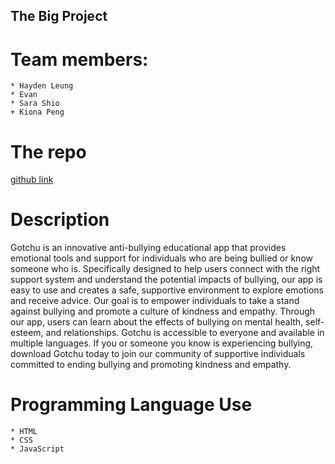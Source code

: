 ## **The Big Project**

# Team members:

```
* Hayden Leung
* Evan
* Sara Shio
+ Kiona Peng

```

# The repo

[github link](https://github.com/Haydenleung/MDIA2109-BigProject)

# Description

Gotchu is an innovative anti-bullying educational app that provides emotional tools and support for individuals who are being bullied or know someone who is. Specifically designed to help users connect with the right support system and understand the potential impacts of bullying, our app is easy to use and creates a safe, supportive environment to explore emotions and receive advice. Our goal is to empower individuals to take a stand against bullying and promote a culture of kindness and empathy. Through our app, users can learn about the effects of bullying on mental health, self-esteem, and relationships. Gotchu is accessible to everyone and available in multiple languages. If you or someone you know is experiencing bullying, download Gotchu today to join our community of supportive individuals committed to ending bullying and promoting kindness and empathy.

# Programming Language Use

```
* HTML
* CSS
* JavaScript
```
